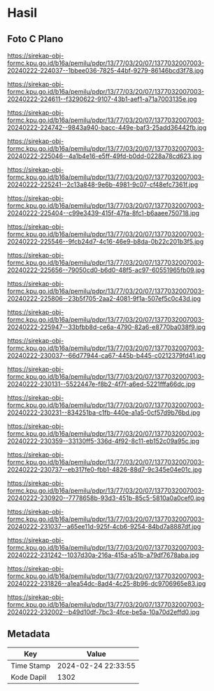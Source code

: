# Hasil

## Foto C Plano

https://sirekap-obj-formc.kpu.go.id/b16a/pemilu/pdpr/13/77/03/20/07/1377032007003-20240222-224037--1bbee036-7825-44bf-9279-86146bcd3f78.jpg

https://sirekap-obj-formc.kpu.go.id/b16a/pemilu/pdpr/13/77/03/20/07/1377032007003-20240222-224611--f3290622-9107-43b1-aef1-a71a7003135e.jpg

https://sirekap-obj-formc.kpu.go.id/b16a/pemilu/pdpr/13/77/03/20/07/1377032007003-20240222-224742--9843a940-bacc-449e-baf3-25add36442fb.jpg

https://sirekap-obj-formc.kpu.go.id/b16a/pemilu/pdpr/13/77/03/20/07/1377032007003-20240222-225046--4a1b4e16-e5ff-49fd-b0dd-0228a78cd623.jpg

https://sirekap-obj-formc.kpu.go.id/b16a/pemilu/pdpr/13/77/03/20/07/1377032007003-20240222-225241--2c13a848-9e6b-4981-9c07-cf48efc7361f.jpg

https://sirekap-obj-formc.kpu.go.id/b16a/pemilu/pdpr/13/77/03/20/07/1377032007003-20240222-225404--c99e3439-415f-47fa-8fc1-b6aaee750718.jpg

https://sirekap-obj-formc.kpu.go.id/b16a/pemilu/pdpr/13/77/03/20/07/1377032007003-20240222-225546--9fcb24d7-4c16-46e9-b8da-0b22c201b3f5.jpg

https://sirekap-obj-formc.kpu.go.id/b16a/pemilu/pdpr/13/77/03/20/07/1377032007003-20240222-225656--79050cd0-b6d0-48f5-ac97-60551965fb09.jpg

https://sirekap-obj-formc.kpu.go.id/b16a/pemilu/pdpr/13/77/03/20/07/1377032007003-20240222-225806--23b5f705-2aa2-4081-9f1a-507ef5c0c43d.jpg

https://sirekap-obj-formc.kpu.go.id/b16a/pemilu/pdpr/13/77/03/20/07/1377032007003-20240222-225947--33bfbb8d-ce6a-4790-82a6-e8770ba038f9.jpg

https://sirekap-obj-formc.kpu.go.id/b16a/pemilu/pdpr/13/77/03/20/07/1377032007003-20240222-230037--66d77944-ca67-445b-b445-c0212379fd41.jpg

https://sirekap-obj-formc.kpu.go.id/b16a/pemilu/pdpr/13/77/03/20/07/1377032007003-20240222-230131--5522447e-f8b2-4f7f-a6ed-5221fffa66dc.jpg

https://sirekap-obj-formc.kpu.go.id/b16a/pemilu/pdpr/13/77/03/20/07/1377032007003-20240222-230231--834251ba-c1fb-440e-a1a5-0cf57d9b76bd.jpg

https://sirekap-obj-formc.kpu.go.id/b16a/pemilu/pdpr/13/77/03/20/07/1377032007003-20240222-230359--33130ff5-336d-4f92-8c11-eb152c09a95c.jpg

https://sirekap-obj-formc.kpu.go.id/b16a/pemilu/pdpr/13/77/03/20/07/1377032007003-20240222-230737--eb317fe0-fbb1-4826-88d7-9c345e04e01c.jpg

https://sirekap-obj-formc.kpu.go.id/b16a/pemilu/pdpr/13/77/03/20/07/1377032007003-20240222-230920--7778658b-93d3-451b-85c5-5810a0a0cef0.jpg

https://sirekap-obj-formc.kpu.go.id/b16a/pemilu/pdpr/13/77/03/20/07/1377032007003-20240222-231037--a65ee11d-925f-4cb6-9254-84bd7a8887df.jpg

https://sirekap-obj-formc.kpu.go.id/b16a/pemilu/pdpr/13/77/03/20/07/1377032007003-20240222-231242--1037d30a-216a-415a-a51b-a79df7678aba.jpg

https://sirekap-obj-formc.kpu.go.id/b16a/pemilu/pdpr/13/77/03/20/07/1377032007003-20240222-231826--a1ea54dc-8ad4-4c25-8b96-dc9706965e83.jpg

https://sirekap-obj-formc.kpu.go.id/b16a/pemilu/pdpr/13/77/03/20/07/1377032007003-20240222-232002--b49d10df-7bc3-4fce-be5a-10a70d2effd0.jpg


## Metadata

| Key        | Value               |
| ---------- | ------------------- |
| Time Stamp | 2024-02-24 22:33:55 |
| Kode Dapil | 1302                |



